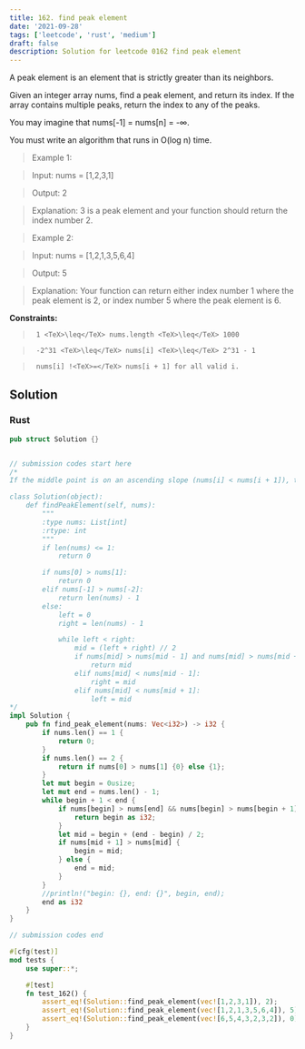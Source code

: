 ```yaml
---
title: 162. find peak element
date: '2021-09-28'
tags: ['leetcode', 'rust', 'medium']
draft: false
description: Solution for leetcode 0162 find peak element
---
```


 

  A peak element is an element that is strictly greater than its neighbors.

  Given an integer array nums, find a peak element, and return its index. If the array contains multiple peaks, return the index to any of the peaks.

  You may imagine that nums[-1] <TeX>=</TeX> nums[n] <TeX>=</TeX> -&infin;.

  You must write an algorithm that runs in O(log n) time.

   

 >   Example 1:

  

 >   Input: nums <TeX>=</TeX> [1,2,3,1]

 >   Output: 2

 >   Explanation: 3 is a peak element and your function should return the index number 2.

 >   Example 2:

  

 >   Input: nums <TeX>=</TeX> [1,2,1,3,5,6,4]

 >   Output: 5

 >   Explanation: Your function can return either index number 1 where the peak element is 2, or index number 5 where the peak element is 6.

   

  **Constraints:**

  

 >   	1 <TeX>\leq</TeX> nums.length <TeX>\leq</TeX> 1000

 >   	-2^31 <TeX>\leq</TeX> nums[i] <TeX>\leq</TeX> 2^31 - 1

 >   	nums[i] !<TeX>=</TeX> nums[i + 1] for all valid i.


## Solution
### Rust
```rust
pub struct Solution {}


// submission codes start here
/*
If the middle point is on an ascending slope (nums[i] < nums[i + 1]), then the peak should be on the right side. Otherwise, the middle point must be on a descending slope (nums[i] < nums[i - 1]), and the peak should be on the left side.

class Solution(object):
    def findPeakElement(self, nums):
        """
        :type nums: List[int]
        :rtype: int
        """
        if len(nums) <= 1:
            return 0

        if nums[0] > nums[1]:
            return 0
        elif nums[-1] > nums[-2]:
            return len(nums) - 1
        else:
            left = 0
            right = len(nums) - 1

            while left < right:
                mid = (left + right) // 2
                if nums[mid] > nums[mid - 1] and nums[mid] > nums[mid + 1]:
                    return mid
                elif nums[mid] < nums[mid - 1]:
                    right = mid
                elif nums[mid] < nums[mid + 1]:
                    left = mid
*/
impl Solution {
    pub fn find_peak_element(nums: Vec<i32>) -> i32 {
        if nums.len() == 1 {
            return 0;
        }
        if nums.len() == 2 {
            return if nums[0] > nums[1] {0} else {1};
        }
        let mut begin = 0usize;
        let mut end = nums.len() - 1;
        while begin + 1 < end {
            if nums[begin] > nums[end] && nums[begin] > nums[begin + 1] {
                return begin as i32;
            }
            let mid = begin + (end - begin) / 2;
            if nums[mid + 1] > nums[mid] {
                begin = mid;
            } else {
                end = mid;
            }
        }
        //println!("begin: {}, end: {}", begin, end);
        end as i32
    }
}

// submission codes end

#[cfg(test)]
mod tests {
    use super::*;

    #[test]
    fn test_162() {
        assert_eq!(Solution::find_peak_element(vec![1,2,3,1]), 2);
        assert_eq!(Solution::find_peak_element(vec![1,2,1,3,5,6,4]), 5);
        assert_eq!(Solution::find_peak_element(vec![6,5,4,3,2,3,2]), 0);
    }
}

```
